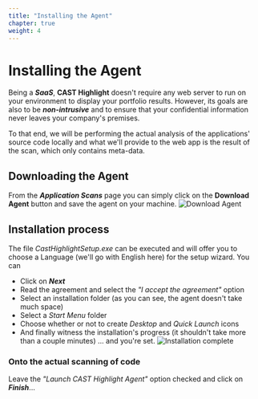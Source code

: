 ```yaml
---
title: "Installing the Agent"
chapter: true
weight: 4
---
```


# Installing the Agent

Being a ***SaaS***, **CAST Highlight** doesn't require any web server to run on your environment to display your portfolio results. However, its goals are also to be ***non-intrusive*** and to ensure that your confidential information never leaves your company's premises.

To that end, we will be performing the actual analysis of the applications' source code locally and what we'll provide to the web app is the result of the scan, which only contains meta-data.

## Downloading the Agent

From the ***Application Scans*** page you can simply click on the **Download Agent** button and save the agent on your machine.
![Download Agent](/images/Install-1.png)

## Installation process
The file *CastHighlightSetup.exe* can be executed and will offer you to choose a Language (we'll go with English here) for the setup wizard. You can
- Click on ***Next***
- Read the agreement and select the *"I accept the agreement"* option
- Select an installation folder (as you can see, the agent doesn't take much space)
- Select a *Start Menu* folder
- Choose whether or not to create *Desktop* and *Quick Launch* icons
- And finally witness the installation's progress (it shouldn't take more than a couple minutes)
... and you're set.
![Installation complete](/images/Install-2.png)

### Onto the actual scanning of code
Leave the *"Launch CAST Highlight Agent"* option checked and click on ***Finish***...